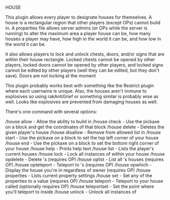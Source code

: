 HOUSE

This plugin allows every player to designate houses for themselves. A house is a rectangular region that other players (except OPs) cannot build in. A properties file allows server admins (or OPs while the server is running) to alter the maximum area a player house can be, how many houses a player may have, how high in the world it can be, and how low in the world it can be.

It also allows players to lock and unlock chests, doors, and/or signs that are within their house rectangle. Locked chests cannot be opened by other players, locked doors cannot be opened by other players, and locked signs cannot be edited by other players (well they can be edited, but they don't save). Doors are not locking at the moment

This plugin probably works best with something like the Restrict plugin where each username is unique. Also, the houses aren't immune to explosives so using rakAntiGrief or something similar is probably wise as well. Looks like explosives are prevented from damaging houses as well.

There's one command with several options:

/house allow <house> <player> - Allow <player> the ability to build in <house>
/house check - Use the pickaxe on a block and get the coordinates of that block
/house delete <house> - Deletes the given player's house
/house disallow <house> <player> - Remove <player> from allowed list in <house>
/house start <house> - Use the pickaxe on a block to set the top left corner of your house
/house end <house> - Use the pickaxe on a block to set the bottom right corner of your house
/house help - Prints help text
/house list - Lists the player's current houses
/house lock <object> - Lock all instances of <object> within your house
/house opdelete <player> <house> - Delete <player>'s <house> (requires OP)
/house oplist <player> - List all <player>'s houses (requires OP)
/house opteleport <player> <house> - Teleport to <player>'s <house> (requires OP)
/house opwhich - Display the house you're in regardless of owner (requires OP)
/house properties - Lists current property settings
/house set <property> <value> - Set any of the properties to a value (requires OP)
/house teleport <house> - Teleport to your house called <house> (optionally requires OP)
/house teleportset <house> - Set the point where you'll teleport to inside <house>
/house unlock <object> - Unlock all instances of <object> within your house
/house which - Returns the name of the player's house they are currently inside of

There are a few properties that can be set at runtime via an OP or in a properties file:
MaxArea - The largest sized rectangle allowed for houses (length * width)
MaxHeight - The lowest level houses can be created at
MinHeight - The highest level houses can be created at
MaxHouses - The number of houses a player can create
PlayersCanMakeHouses - Whether players or just OPs can create houses
PlayersCanTeleport - Whether players or just OPs can teleport to their houses

There's some other things I'll probably work on after an initial round of bug squashing: using something other than a rectangle to define a house, and attempting to get doors working properly. However, I'm at a point where I would like to have some testing done just for a change of pace and to see where things lie.

This plugin is very early on so just let me know whatever bugs you come across and I'll do my best to work on them. Another learning attempt for me, and really a way to solve an issue I've been having. Hope others may have use for this, too. 

A NOTE ABOUT UPGRADING!
If you're upgrading from one version of the plugin to another, it's wise to backup your house.xml file before running the server with the new version. For the most part I try to make each version backwards compatible with prior versions of the XML layout, but of course there could be bugs. Ideally you'd delete the house.xml file entirely before running the new version, but naturally that deletes everyone's houses so that's not always practical. So when in doubt, back up! Generally any changes could be made by hand if absolutely necessary.

SOURCE
https://github.com/amarriner/House

DOWNLOAD
http://awbw.amarriner.com/terraria/House.zip

CHANGELOG
0.3.5
Disallows liquid flow from within a house (can still flow in from outside!)

0.3.4
Moved locks to be on a per house basis rather than every house for a player
Changed the way houses being made are stored by the plugin to attempt to avoid invalid houses being created
Added teleportset command to allow players to set the point to which they'll teleport to inside a given house

0.3.3
Fixed opwhere command
Fixed house building bug

0.3.2
Added four admin/op functions oplist, opdelete, opteleport, opwhich
Fixed a bug where you could create a house inside another of your own houses

0.3.1
Fixed a problem where commands were allowed for users in the OpList, even if they weren't logged in as OP

0.3
Players can teleport to their houses
Teleport can be restricted to OPs only via a property
Players can allow other players access to build in their houses
The ability to make houses can be restricted to OPs only via a property

0.2
Multiple houses per player
Houses now require a name
New property called maxhouses that limits the number of houses a player might have
New commands delete, list, properties, and which

0.1.1
Fixed server malfunction error which occurred when attempting to access null object
Fixed issue where when bottom right wasn't set, the plugin always thought the house was invalid
Made it so that the house.xml file doesn't need to be present when the plugin runs. It will be created if it's missing

0.1
Initial Release